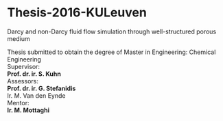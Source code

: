 # Thesis-2016-KULeuven
Darcy and non-Darcy fluid flow simulation through well-structured porous medium </br>

Thesis submitted to obtain the degree of Master in Engineering: Chemical Engineering </br>
Supervisor: </br>
<b>Prof. dr. ir. S. Kuhn</b> </br>
Assessors: </br>
<b>Prof. dr. ir. G. Stefanidis</b> </br>
Ir. M. Van den Eynde </b> </br>
Mentor: </br>
<b>Ir. M. Mottaghi </b>
